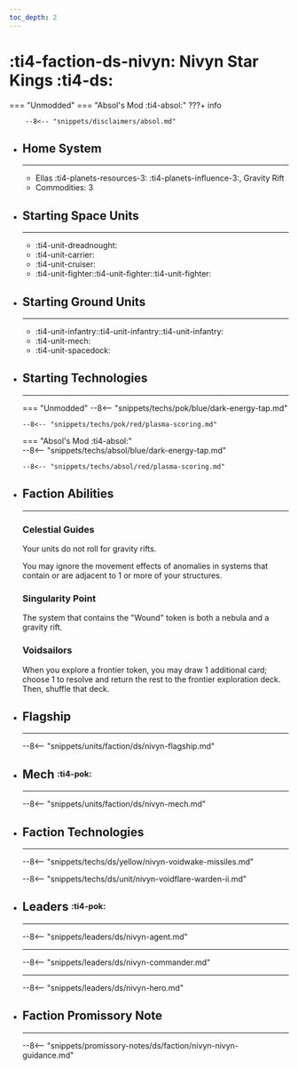 ```yaml
---
toc_depth: 2
---
```


# :ti4-faction-ds-nivyn: Nivyn Star Kings :ti4-ds:
=== "Unmodded"
=== "Absol's Mod :ti4-absol:" 
    ???+ info

        --8<-- "snippets/disclaimers/absol.md"

<div class="grid cards" markdown>

-   ## __Home System__

    ---

    * Ellas :ti4-planets-resources-3: :ti4-planets-influence-3:, Gravity Rift
    * Commodities: 3

</div>

<div class="grid cards" markdown>

-   ## __Starting Space Units__

    ---

    * :ti4-unit-dreadnought:
    * :ti4-unit-carrier:
    * :ti4-unit-cruiser:
    * :ti4-unit-fighter::ti4-unit-fighter::ti4-unit-fighter:

-   ## __Starting Ground Units__

    ---

    * :ti4-unit-infantry::ti4-unit-infantry::ti4-unit-infantry:
    * :ti4-unit-mech:
    * :ti4-unit-spacedock:

-   ## __Starting Technologies__

    ---
    === "Unmodded"
        --8<-- "snippets/techs/pok/blue/dark-energy-tap.md"

        --8<-- "snippets/techs/pok/red/plasma-scoring.md"

    === "Absol's Mod :ti4-absol:"  
        --8<-- "snippets/techs/absol/blue/dark-energy-tap.md"

        --8<-- "snippets/techs/absol/red/plasma-scoring.md"

-   ## __Faction Abilities__

    ---
    ### **Celestial Guides**
    
    Your units do not roll for gravity rifts. 

    You may ignore the movement effects of anomalies in systems that contain or are adjacent to 1 or more of your structures.

    ### **Singularity Point**
    
    The system that contains the "Wound" token is both a nebula and a gravity rift.

    ### **Voidsailors**
    
    When you explore a frontier token, you may draw 1 additional card; choose 1 to resolve and return the rest to the frontier exploration deck. Then, shuffle that deck.

-   ## __Flagship__

    ---
    --8<-- "snippets/units/faction/ds/nivyn-flagship.md"

-   ## __Mech__ <sup><sub>:ti4-pok:</sub></sup>

    ---
    --8<-- "snippets/units/faction/ds/nivyn-mech.md"

</div>

<div class="grid cards" markdown>

-   ## __Faction Technologies__

    ---

    --8<-- "snippets/techs/ds/yellow/nivyn-voidwake-missiles.md"

    --8<-- "snippets/techs/ds/unit/nivyn-voidflare-warden-ii.md"


-   ## __Leaders__ <sup><sub>:ti4-pok:</sub></sup>

    ---
    
    --8<-- "snippets/leaders/ds/nivyn-agent.md"

    ---

    --8<-- "snippets/leaders/ds/nivyn-commander.md"

    ---

    --8<-- "snippets/leaders/ds/nivyn-hero.md"

-   ## __Faction Promissory Note__

    ---
    --8<-- "snippets/promissory-notes/ds/faction/nivyn-nivyn-guidance.md"

</div>